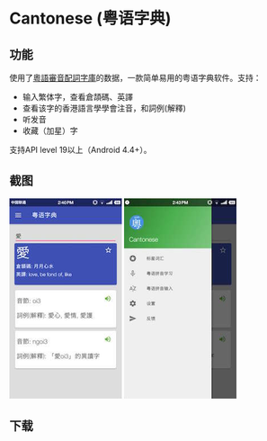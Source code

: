 # Cantonese (粤语字典)

## 功能
使用了[粵語審音配詞字庫](http://humanum.arts.cuhk.edu.hk/Lexis/lexi-can/)的数据，一款简单易用的粤语字典软件。支持：

- 输入繁体字，查看倉頡碼、英譯
- 查看该字的香港語言學學會注音，和詞例(解釋)
- 听发音
- 收藏（加星）字

支持API level 19以上（Android 4.4+）。

## 截图
![](screenshots/example.jpeg)
![](screenshots/example2.jpeg)

## 下载
